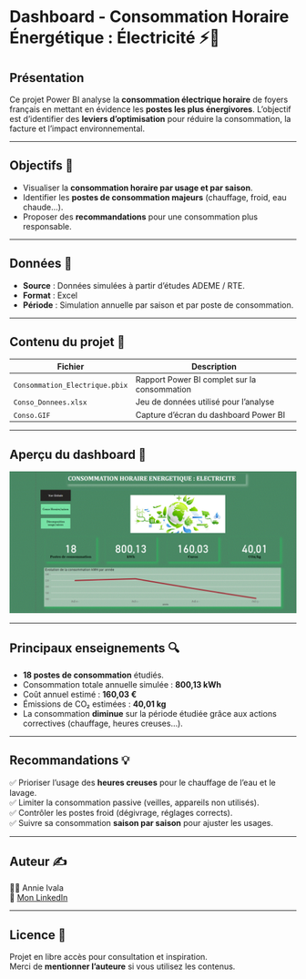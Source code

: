# Dashboard - Consommation Horaire Énergétique : Électricité ⚡🌱

## Présentation
Ce projet Power BI analyse la **consommation électrique horaire** de foyers français en mettant en évidence les **postes les plus énergivores**. L’objectif est d’identifier des **leviers d’optimisation** pour réduire la consommation, la facture et l’impact environnemental.

---

## Objectifs 🎯
- Visualiser la **consommation horaire par usage et par saison**.
- Identifier les **postes de consommation majeurs** (chauffage, froid, eau chaude…).
- Proposer des **recommandations** pour une consommation plus responsable.

---

## Données 📂
- **Source** : Données simulées à partir d’études ADEME / RTE.
- **Format** : Excel
- **Période** : Simulation annuelle par saison et par poste de consommation.

---

## Contenu du projet 📁
| Fichier | Description |
|---------|-------------|
| `Consommation_Electrique.pbix` | Rapport Power BI complet sur la consommation |
| `Conso_Donnees.xlsx` | Jeu de données utilisé pour l’analyse |
| `Conso.GIF` | Capture d’écran du dashboard Power BI |

---

## Aperçu du dashboard 📸

![Dashboard consommation électrique](Conso.GIF)

---

## Principaux enseignements 🔍
- **18 postes de consommation** étudiés.
- Consommation totale annuelle simulée : **800,13 kWh**
- Coût annuel estimé : **160,03 €**
- Émissions de CO₂ estimées : **40,01 kg**
- La consommation **diminue** sur la période étudiée grâce aux actions correctives (chauffage, heures creuses…).

---

## Recommandations 💡
✅ Prioriser l’usage des **heures creuses** pour le chauffage de l’eau et le lavage.  
✅ Limiter la consommation passive (veilles, appareils non utilisés).  
✅ Contrôler les postes froid (dégivrage, réglages corrects).  
✅ Suivre sa consommation **saison par saison** pour ajuster les usages.

---

## Auteur ✍️
👩‍💻 Annie Ivala  
🔗 [Mon LinkedIn](https://www.linkedin.com/in/annie-ivala)

---

## Licence 📜
Projet en libre accès pour consultation et inspiration.  
Merci de **mentionner l’auteure** si vous utilisez les contenus.

